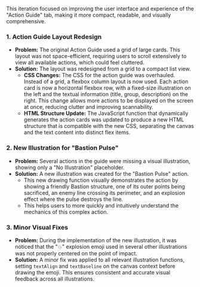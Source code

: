 This iteration focused on improving the user interface and experience of the "Action Guide" tab, making it more compact, readable, and visually comprehensive.

### 1. Action Guide Layout Redesign

-   **Problem:** The original Action Guide used a grid of large cards. This layout was not space-efficient, requiring users to scroll extensively to view all available actions, which could feel cluttered.
-   **Solution:** The layout was redesigned from a grid to a compact list view.
    -   **CSS Changes:** The CSS for the action guide was overhauled. Instead of a grid, a flexbox column layout is now used. Each action card is now a horizontal flexbox row, with a fixed-size illustration on the left and the textual information (title, group, description) on the right. This change allows more actions to be displayed on the screen at once, reducing clutter and improving scannability.
    -   **HTML Structure Update:** The JavaScript function that dynamically generates the action cards was updated to produce a new HTML structure that is compatible with the new CSS, separating the canvas and the text content into distinct flex items.

### 2. New Illustration for "Bastion Pulse"

-   **Problem:** Several actions in the guide were missing a visual illustration, showing only a "No Illustration" placeholder.
-   **Solution:** A new illustration was created for the "Bastion Pulse" action.
    -   This new drawing function visually demonstrates the action by showing a friendly Bastion structure, one of its outer points being sacrificed, an enemy line crossing its perimeter, and an explosion effect where the pulse destroys the line.
    -   This helps users to more quickly and intuitively understand the mechanics of this complex action.

### 3. Minor Visual Fixes

-   **Problem:** During the implementation of the new illustration, it was noticed that the "💥" explosion emoji used in several other illustrations was not properly centered on the point of impact.
-   **Solution:** A minor fix was applied to all relevant illustration functions, setting `textAlign` and `textBaseline` on the canvas context before drawing the emoji. This ensures consistent and accurate visual feedback across all illustrations.